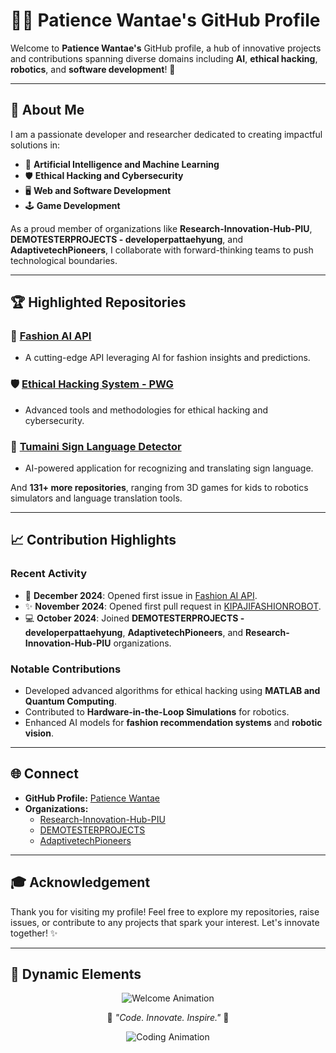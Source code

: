 # 👩‍💻 Patience Wantae's GitHub Profile

Welcome to **Patience Wantae's** GitHub profile, a hub of innovative projects and contributions spanning diverse domains including **AI**, **ethical hacking**, **robotics**, and **software development**! 🚀

---

## 🌟 About Me
I am a passionate developer and researcher dedicated to creating impactful solutions in:

- 🤖 **Artificial Intelligence and Machine Learning**
- 🛡️ **Ethical Hacking and Cybersecurity**
- 🖥️ **Web and Software Development**
- 🕹️ **Game Development**

As a proud member of organizations like **Research-Innovation-Hub-PIU**, **DEMOTESTERPROJECTS - developerpattaehyung**, and **AdaptivetechPioneers**, I collaborate with forward-thinking teams to push technological boundaries.

---

## 🏆 Highlighted Repositories

### 🎨 [Fashion AI API](https://github.com/Patiencewantae123/fashion_ai_api)
- A cutting-edge API leveraging AI for fashion insights and predictions.

### 🛡️ [Ethical Hacking System - PWG](https://github.com/Patiencewantae123/Ethicalhackingsystem-PWG)
- Advanced tools and methodologies for ethical hacking and cybersecurity.

### 🤟 [Tumaini Sign Language Detector](https://github.com/AdaptivetechPioneers/TumainiSignlanguageDectetor)
- AI-powered application for recognizing and translating sign language.

And **131+ more repositories**, ranging from 3D games for kids to robotics simulators and language translation tools.

---

## 📈 Contribution Highlights

### Recent Activity
- 🎯 **December 2024**: Opened first issue in [Fashion AI API](https://github.com/Patiencewantae123/fashion_ai_api).
- ✨ **November 2024**: Opened first pull request in [KIPAJIFASHIONROBOT](https://github.com/Research-Innovation-Hub-PIU/KIPAJIFASHIONROBOT).
- 💻 **October 2024**: Joined **DEMOTESTERPROJECTS - developerpattaehyung**, **AdaptivetechPioneers**, and **Research-Innovation-Hub-PIU** organizations.

### Notable Contributions
- Developed advanced algorithms for ethical hacking using **MATLAB and Quantum Computing**.
- Contributed to **Hardware-in-the-Loop Simulations** for robotics.
- Enhanced AI models for **fashion recommendation systems** and **robotic vision**.

---

## 🌐 Connect
- **GitHub Profile:** [Patience Wantae](https://github.com/Patiencewantae123)
- **Organizations:**
  - [Research-Innovation-Hub-PIU](https://github.com/Research-Innovation-Hub-PIU)
  - [DEMOTESTERPROJECTS](https://github.com/DEMOTESTERPROJECTS)
  - [AdaptivetechPioneers](https://github.com/AdaptivetechPioneers)

---

## 🎓 Acknowledgement
Thank you for visiting my profile! Feel free to explore my repositories, raise issues, or contribute to any projects that spark your interest. Let's innovate together! ✨

---

## 🎉 Dynamic Elements

<div align="center">

![Welcome Animation](https://media.giphy.com/media/xUPGcguWZHRC2HyBRS/giphy.gif)

🌟 _"Code. Innovate. Inspire."_ 🌟

![Coding Animation](https://media.giphy.com/media/L8K62iTDkzGX6/giphy.gif)

</div>
